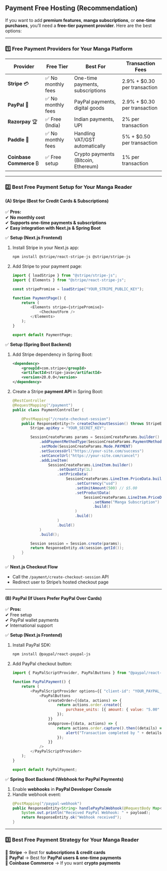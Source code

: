 ## Payment Free Hosting (Recommendation)

If you want to add **premium features**, **manga subscriptions**, or **one-time purchases**, you’ll need a **free-tier payment provider**. Here are the best options:

---

### **1️⃣ Free Payment Providers for Your Manga Platform**  

| **Provider**  | **Free Tier** | **Best For** | **Transaction Fees** |
|--------------|--------------|-------------|---------------------|
| **Stripe** 💳 | ✅ No monthly fees | One-time payments, subscriptions | 2.9% + $0.30 per transaction |
| **PayPal** 🏦 | ✅ No monthly fees | PayPal payments, digital goods | 2.9% + $0.30 per transaction |
| **Razorpay** 🏆 | ✅ Free (India) | Indian payments, UPI | 2% per transaction |
| **Paddle** 🚀 | ✅ No monthly fees | Handling VAT/GST automatically | 5% + $0.50 per transaction |
| **Coinbase Commerce** ₿ | ✅ Free setup | Crypto payments (Bitcoin, Ethereum) | 1% per transaction |

---

### **2️⃣ Best Free Payment Setup for Your Manga Reader**  

#### **(A) Stripe (Best for Credit Cards & Subscriptions)**
✅ **Pros:**  
✔ **No monthly cost**  
✔ **Supports one-time payments & subscriptions**  
✔ **Easy integration with Next.js & Spring Boot**  

✅ **Setup (Next.js Frontend)**  
1. Install Stripe in your Next.js app:  
   ```sh
   npm install @stripe/react-stripe-js @stripe/stripe-js
   ```
2. Add Stripe to your payment page:  
   ```js
   import { loadStripe } from "@stripe/stripe-js";
   import { Elements } from "@stripe/react-stripe-js";

   const stripePromise = loadStripe("YOUR_STRIPE_PUBLIC_KEY");

   function PaymentPage() {
       return (
           <Elements stripe={stripePromise}>
               <CheckoutForm />
           </Elements>
       );
   }

   export default PaymentPage;
   ```

✅ **Setup (Spring Boot Backend)**  
1. Add Stripe dependency in Spring Boot:  
   ```xml
   <dependency>
       <groupId>com.stripe</groupId>
       <artifactId>stripe-java</artifactId>
       <version>20.0.0</version>
   </dependency>
   ```
2. Create a Stripe **payment API** in Spring Boot:  
   ```java
   @RestController
   @RequestMapping("/payment")
   public class PaymentController {

       @PostMapping("/create-checkout-session")
       public ResponseEntity<?> createCheckoutSession() throws StripeException {
           Stripe.apiKey = "YOUR_SECRET_KEY";

           SessionCreateParams params = SessionCreateParams.builder()
               .addPaymentMethodType(SessionCreateParams.PaymentMethodType.CARD)
               .setMode(SessionCreateParams.Mode.PAYMENT)
               .setSuccessUrl("https://your-site.com/success")
               .setCancelUrl("https://your-site.com/cancel")
               .addLineItem(
                   SessionCreateParams.LineItem.builder()
                       .setQuantity(1L)
                       .setPriceData(
                           SessionCreateParams.LineItem.PriceData.builder()
                               .setCurrency("usd")
                               .setUnitAmount(500) // $5.00
                               .setProductData(
                                   SessionCreateParams.LineItem.PriceData.ProductData.builder()
                                       .setName("Manga Subscription")
                                       .build()
                               )
                               .build()
                       )
                       .build()
               )
               .build();

           Session session = Session.create(params);
           return ResponseEntity.ok(session.getId());
       }
   }
   ```

✅ **Next.js Checkout Flow**
- Call the `/payment/create-checkout-session` API  
- Redirect user to Stripe’s hosted checkout page  

---

#### **(B) PayPal (If Users Prefer PayPal Over Cards)**  
✅ **Pros:**  
✔ Free setup  
✔ PayPal wallet payments  
✔ International support  

✅ **Setup (Next.js Frontend)**  
1. Install PayPal SDK:  
   ```sh
   npm install @paypal/react-paypal-js
   ```
2. Add PayPal checkout button:  
   ```js
   import { PayPalScriptProvider, PayPalButtons } from "@paypal/react-paypal-js";

   function PayPalPayment() {
       return (
           <PayPalScriptProvider options={{ "client-id": "YOUR_PAYPAL_CLIENT_ID" }}>
               <PayPalButtons
                   createOrder={(data, actions) => {
                       return actions.order.create({
                           purchase_units: [{ amount: { value: "5.00" } }]
                       });
                   }}
                   onApprove={(data, actions) => {
                       return actions.order.capture().then((details) => {
                           alert("Transaction completed by " + details.payer.name.given_name);
                       });
                   }}
               />
           </PayPalScriptProvider>
       );
   }

   export default PayPalPayment;
   ```

✅ **Spring Boot Backend (Webhook for PayPal Payments)**  
1. Enable **webhooks** in **PayPal Developer Console**  
2. Handle webhook event:  
   ```java
   @PostMapping("/paypal-webhook")
   public ResponseEntity<String> handlePayPalWebhook(@RequestBody Map<String, Object> payload) {
       System.out.println("Received PayPal Webhook: " + payload);
       return ResponseEntity.ok("Webhook received");
   }
   ```

---

### **3️⃣ Best Free Payment Strategy for Your Manga Reader**
🔹 **Stripe** → Best for **subscriptions & credit cards**  
🔹 **PayPal** → Best for **PayPal users & one-time payments**  
🔹 **Coinbase Commerce** → If you want **crypto payments**  

